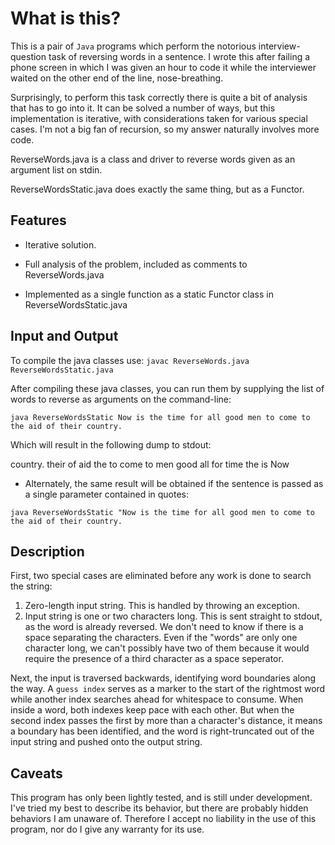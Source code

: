 What is this?
=============

This is a pair of `Java` programs which perform the notorious interview-question task of reversing words in a sentence. I wrote this after failing a phone screen in which I was given an hour to code it while the interviewer waited on the other end of the line, nose-breathing. 

Surprisingly, to perform this task correctly there is quite a bit of analysis that has to go into it. It can be solved a number of ways, but this implementation is iterative, with considerations taken for various special cases. I'm not a big fan of recursion, so my answer naturally involves more code.

ReverseWords.java is a class and driver to reverse words given as an argument list on stdin.

ReverseWordsStatic.java does exactly the same thing, but as a Functor.

Features
--------

* Iterative solution. 

* Full analysis of the problem, included as comments to ReverseWords.java

* Implemented as a single function as a static Functor class in ReverseWordsStatic.java 


Input and Output
----------------

To compile the java classes use: `javac ReverseWords.java ReverseWordsStatic.java`

After compiling these java classes, you can run them by supplying the list of words to reverse as arguments on the command-line:

`java ReverseWordsStatic Now is the time for all good men to come to the aid of their country.`

Which will result in the following dump to stdout:

 country.
 their
 of
 aid
 the
 to
 come
 to
 men
 good
 all
 for
 time
 the
 is
 Now

* Alternately, the same result will be obtained if the sentence is passed as a single parameter contained in quotes:

`java ReverseWordsStatic "Now is the time for all good men to come to the aid of their country.`

Description
------------

First, two special cases are eliminated before any work is done to search the string:

1. Zero-length input string. This is handled by throwing an exception.
2. Input string is one or two characters long. This is sent straight to stdout, as the word is already reversed. We don't need to know if there is a space separating the characters. Even if the "words" are only one character long, we can't possibly have two of them because it would require the presence of a third character as a space seperator.

Next, the input is traversed backwards, identifying word boundaries along the way. A `guess index` serves as a marker to the start of the rightmost word while another index searches ahead for whitespace to consume. When inside a word, both indexes keep pace with each other. But when the second index passes the first by more than a character's distance, it means a boundary has been identified, and the word is right-truncated out of the input string and pushed onto the output string.


Caveats
-------

This program has only been lightly tested, and is still under development. I've tried my best to describe its behavior, but there are probably hidden behaviors I am unaware of. Therefore I accept no liability in the use of this program, nor do I give any warranty for its use.


